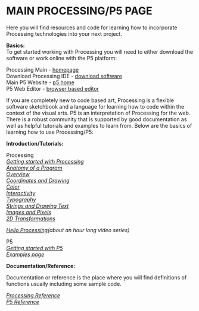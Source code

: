 # MAIN PROCESSING/P5 PAGE

Here you will find resources and code for learning how to incorporate Processing technologies into your next project.
 
**Basics:**\
To get started working with Processing you will need to either download the software or work online with the P5 platform:

Processing Main - [homepage](https://processing.org)\
Download Processing IDE - [download software](https://processing.org/download)\
Main P5 Website - [p5 home](https://p5js.org)\
P5 Web Editor - [browser based editor](https://editor.p5js.org/)

If you are completely new to code based art, Processing is a flexible software sketchbook and a language for learning how to code within the context of the visual arts. P5 is an interpretation of Processing for the web. There is a robust community that is supported by good documentation as well as helpful tutorials and examples to learn from. Below are the basics of learning how to use Processing/P5:


**Introduction/Tutorials:**

Processing\
*[Getting started with Processing](https://processing.org/tutorials/gettingstarted/)\
[Anatomy of a Program](https://processing.org/tutorials/anatomy/)\
[Overview](https://processing.org/tutorials/overview/)\
[Coordinates and Drawing](https://processing.org/tutorials/drawing/)\
[Color](https://processing.org/tutorials/color/)\
[Interactivity](https://processing.org/tutorials/interactivity/)\
[Typography](https://processing.org/tutorials/typography/)\
[Strings and Drawing Text](https://processing.org/tutorials/text/)\
[Images and Pixels](https://processing.org/tutorials/pixels/)\
[2D Transformations](https://processing.org/tutorials/transform2d/)*

*[Hello Processing](https://hello.processing.org/)(about an hour long video series)*


P5\
*[Getting started with P5](https://p5js.org/get-started/)\
[Examples page](https://p5js.org/examples/)*


**Documentation/Reference:**

Documentation or reference is the place where you will find definitions of functions usually including some sample code.

*[Processing Reference](https://processing.org/reference/)\
[P5 Reference](https://p5js.org/reference/)*
